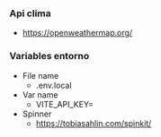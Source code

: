 ### Api clima

- https://openweathermap.org/

### Variables entorno

- File name
    - .env.local
- Var name
    - VITE_API_KEY=
- Spinner
    - https://tobiasahlin.com/spinkit/


